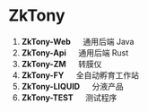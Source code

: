 # ZkTony

 1. **ZkTony-Web** &emsp; 通用后端 Java
 2. **ZkTony-Api** &emsp; 通用后端 Rust
 3. **ZkTony-ZM** &emsp; 转膜仪
 4. **ZkTony-FY** &emsp; 全自动孵育工作站
 5. **ZkTony-LIQUID** &emsp; 分液产品
 6. **ZkTony-TEST** &emsp; 测试程序
